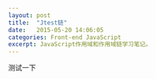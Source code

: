 ```yaml
---
layout: post
title:  "Jtest链"
date:   2015-05-20 14:06:05
categories: Front-end JavaScript
excerpt: JavaScript作用域和作用域链学习笔记。
---
```

测试一下
